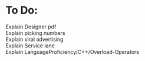 # To Do:
Explain Designer pdf<br>
Explain picking numbers<br>
Explain viral advertising<br>
Explain Service lane<br>
Explain LanguageProficiency/C++/Overload-Operators<br>

